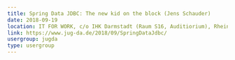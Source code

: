 ```yaml
---
title: Spring Data JDBC: The new kid on the block (Jens Schauder)
date: 2018-09-19
location: IT FOR WORK, c/o IHK Darmstadt (Raum S16, Auditiorium), Rheinstrasse 89, 64295 Darmstadt
link: https://www.jug-da.de/2018/09/SpringDataJdbc/
usergroup: jugda
type: usergroup
---
```


